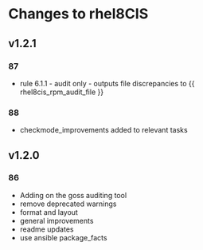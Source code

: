 # Changes to rhel8CIS

## v1.2.1

### 87

- rule 6.1.1 - audit only - outputs file discrepancies to {{ rhel8cis_rpm_audit_file }}

### 88

- checkmode_improvements added to relevant tasks

## v1.2.0

### 86

- Adding on the goss auditing tool
- remove deprecated warnings
- format and layout
- general improvements
- readme updates
- use ansible package_facts
